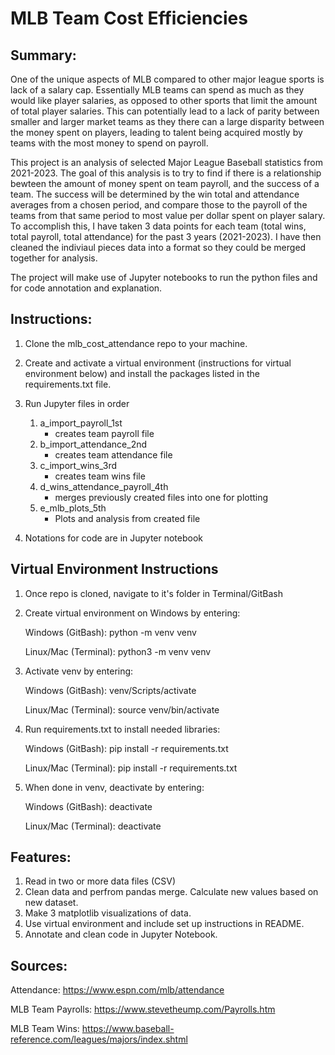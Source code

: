 # MLB Team Cost Efficiencies

## Summary:
One of the unique aspects of MLB compared to other major league sports is lack of a salary cap. Essentially MLB teams can spend as much as they would like player salaries, as opposed to other sports that limit the amount of total player salaries. This can potentially lead to a lack of parity between smaller and larger market teams as they there can a large disparity between the money spent on players, leading to talent being acquired mostly by teams with the most money to spend on payroll.

This project is an analysis of selected Major League Baseball statistics from 2021-2023. The goal of this analysis is to try to find if there is a relationship bewteen the amount of money spent on team payroll, and the success of a team. The success will be determined by the win total and attendance averages from a chosen period, and compare those to the payroll of the teams from that same period to most value per dollar spent on player salary. To accomplish this, I have taken 3 data points for each team (total wins, total payroll, total attendance) for the past 3 years (2021-2023). I have then cleaned the indiviaul pieces data into a format so they could be merged together for analysis.

The project will make use of Jupyter notebooks to run the python files and for code annotation and explanation.

## Instructions:
1. Clone the mlb_cost_attendance repo to your machine.

2. Create and activate a virtual environment (instructions for virtual environment below) and install the packages listed in the requirements.txt file. 


3. Run Jupyter files in order 
    1. a_import_payroll_1st
        - creates team payroll file 
    2. b_import_attendance_2nd
        - creates team attendance file
    3. c_import_wins_3rd
        - creates team wins file
    4. d_wins_attendance_payroll_4th
        - merges previously created files into one for plotting
    5. e_mlb_plots_5th
        - Plots and analysis from created file
4. Notations for code are in Jupyter notebook

## Virtual Environment Instructions
1. Once repo is cloned, navigate to it's folder in Terminal/GitBash
2. Create virtual environment on Windows by entering:

    Windows (GitBash): python -m venv venv

    Linux/Mac (Terminal): python3 -m venv venv
3. Activate venv by entering:

    Windows (GitBash): venv/Scripts/activate

    Linux/Mac (Terminal): source venv/bin/activate
4. Run requirements.txt to install needed libraries:

    Windows (GitBash): pip install -r requirements.txt

    Linux/Mac (Terminal): pip install -r requirements.txt
5. When done in venv, deactivate by entering:

    Windows (GitBash): deactivate

    Linux/Mac (Terminal): deactivate

## Features:
1. Read in two or more data files (CSV)
2. Clean data and perfrom pandas merge. Calculate new values based on new dataset.
3. Make 3 matplotlib visualizations of data.
4. Use virtual environment and include set up instructions in README. 
5. Annotate and clean code in Jupyter Notebook.

## Sources:
Attendance: https://www.espn.com/mlb/attendance

MLB Team Payrolls: https://www.stevetheump.com/Payrolls.htm   

MLB Team Wins: https://www.baseball-reference.com/leagues/majors/index.shtml


